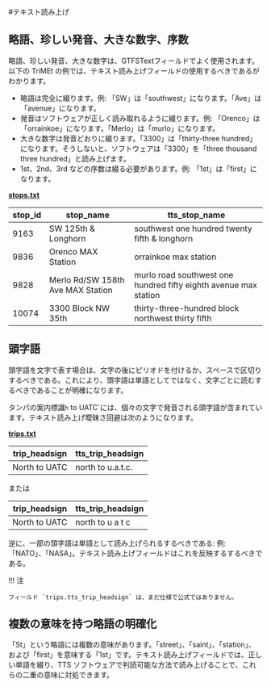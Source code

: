 #テキスト読み上げ

## 略語、珍しい発音、大きな数字、序数

略語、珍しい発音、大きな数字は、GTFSTextフィールドでよく使用されます。以下の TriMEt の例では、テキスト読み上げフィールドの使用するべきであるがわかります。

- 略語は完全に綴ります。例: 「SW」は「southwest」になります。「Ave」は「avenue」になります。
- 発音はソフトウェアが正しく読み取れるように綴ります。例: 「Orenco」は「orrainkoe​​」になります。「Merlo」は「murlo」になります。
- 大きな数字は発音どおりに綴ります。「3300」は「thirty-three hundred」になります。そうしないと、ソフトウェアは「3300」を「three thousand three hundred」と読み上げます。
- 1st、2nd、3rd などの序数は綴る必要があります。例: 「1st」は「first」になります。

[**stops.txt**](../../reference/#stopstxt)

| stop_id | stop_name | tts_stop_name |
| ---- | ---- | ---- |
| 9163 | SW 125th & Longhorn | southwest one hundred twenty fifth & longhorn |
| 9836 | Orenco MAX Station | orrainkoe max station |
| 9828 | Merlo Rd/SW 158th Ave MAX Station | murlo road southwest one hundred fifty eighth avenue max station |
| 10074 | 3300 Block NW 35th | thirty-three-hundred block northwest thirty fifth |

## 頭字語

頭字語を文字で表す場合は、文字の後にピリオドを付けるか、スペースで区切りするべきである。これにより、頭字語は単語としてではなく、文字ごとに読むするべきであることが明確になります。

タンパの案内標識`h` to UATC`には、個々の文字で発音される頭字語が含まれています。テキスト読み上げ曖昧さ回避は次のようになります。

[**trips.txt**](../../reference/#tripstxt)

| trip_headsign | tts_trip_headsign |
| ---- | ---- |
| North to UATC | north to u.a.t.c. |

または

| trip_headsign | tts_trip_headsign |
| ---- | ---- |
| North to UATC | north to u a t c |

逆に、一部の頭字語は単語として読み上げられるするべきである: 例:「NATO」、「NASA」。テキスト読み上げフィールドはこれを反映するするべきである。

!!! 注

    フィールド `trips.tts_trip_headsign` は、まだ仕様で公式ではありません。

## 複数の意味を持つ略語の明確化

「St」という略語には複数の意味があります。「street」、「saint」、「station」、および「first」を意味する「1st」です。テキスト読み上げフィールドでは、正しい単語を綴り、TTS ソフトウェアで判読可能な方法で読み上げることで、これらの二重の意味に対処できます。